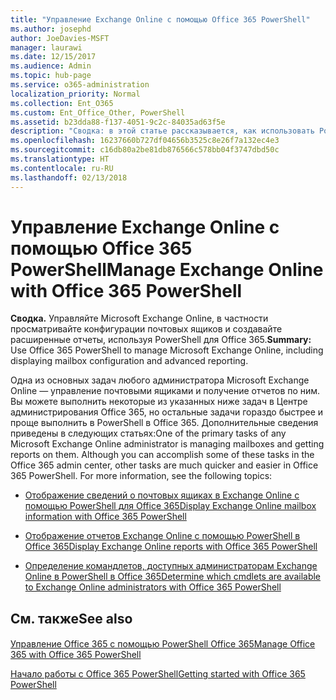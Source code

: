 ```yaml
---
title: "Управление Exchange Online с помощью Office 365 PowerShell"
ms.author: josephd
author: JoeDavies-MSFT
manager: laurawi
ms.date: 12/15/2017
ms.audience: Admin
ms.topic: hub-page
ms.service: o365-administration
localization_priority: Normal
ms.collection: Ent_O365
ms.custom: Ent_Office_Other, PowerShell
ms.assetid: b23dda88-f137-4051-9c2c-84035ad63f5e
description: "Сводка: в этой статье рассказывается, как использовать PowerShell в Office 365 для управления Microsoft Exchange Online, в том числе для отображения конфигураций почтовых ящиков и работы с расширенными функциями отчетности."
ms.openlocfilehash: 16237660b727df04656b3525c8e26f7a132ec4e3
ms.sourcegitcommit: c16db80a2be81db876566c578bb04f3747dbd50c
ms.translationtype: HT
ms.contentlocale: ru-RU
ms.lasthandoff: 02/13/2018
---
```

# <a name="manage-exchange-online-with-office-365-powershell"></a><span data-ttu-id="3dd34-103">Управление Exchange Online с помощью Office 365 PowerShell</span><span class="sxs-lookup"><span data-stu-id="3dd34-103">Manage Exchange Online with Office 365 PowerShell</span></span>

 <span data-ttu-id="3dd34-104">**Сводка.** Управляйте Microsoft Exchange Online, в частности просматривайте конфигурации почтовых ящиков и создавайте расширенные отчеты, используя PowerShell для Office 365.</span><span class="sxs-lookup"><span data-stu-id="3dd34-104">**Summary:** Use Office 365 PowerShell to manage Microsoft Exchange Online, including displaying mailbox configuration and advanced reporting.</span></span>
  
<span data-ttu-id="3dd34-p101">Одна из основных задач любого администратора Microsoft Exchange Online — управление почтовыми ящиками и получение отчетов по ним. Вы можете выполнить некоторые из указанных ниже задач в Центре администрирования Office 365, но остальные задачи гораздо быстрее и проще выполнить в PowerShell в Office 365. Дополнительные сведения приведены в следующих статьях:</span><span class="sxs-lookup"><span data-stu-id="3dd34-p101">One of the primary tasks of any Microsoft Exchange Online administrator is managing mailboxes and getting reports on them. Although you can accomplish some of these tasks in the Office 365 admin center, other tasks are much quicker and easier in Office 365 PowerShell. For more information, see the following topics:</span></span>
  
- [<span data-ttu-id="3dd34-108">Отображение сведений о почтовых ящиках в Exchange Online с помощью PowerShell для Office 365</span><span class="sxs-lookup"><span data-stu-id="3dd34-108">Display Exchange Online mailbox information with Office 365 PowerShell</span></span>](https://technet.microsoft.com/ru-RU/library/mt771881%28v=exchg.160%29.aspx)
    
- [<span data-ttu-id="3dd34-109">Отображение отчетов Exchange Online с помощью PowerShell в Office 365</span><span class="sxs-lookup"><span data-stu-id="3dd34-109">Display Exchange Online reports with Office 365 PowerShell</span></span>](https://technet.microsoft.com/ru-RU/library/mt771882%28v=exchg.160%29.aspx)
    
- [<span data-ttu-id="3dd34-110">Определение командлетов, доступных администраторам Exchange Online в PowerShell в Office 365</span><span class="sxs-lookup"><span data-stu-id="3dd34-110">Determine which cmdlets are available to Exchange Online administrators with Office 365 PowerShell</span></span>](https://technet.microsoft.com/ru-RU/library/mt771883%28v=exchg.160%29.aspx)
    
## <a name="see-also"></a><span data-ttu-id="3dd34-111">См. также</span><span class="sxs-lookup"><span data-stu-id="3dd34-111">See also</span></span>

#### 

[<span data-ttu-id="3dd34-112">Управление Office 365 с помощью PowerShell Office 365</span><span class="sxs-lookup"><span data-stu-id="3dd34-112">Manage Office 365 with Office 365 PowerShell</span></span>](manage-office-365-with-office-365-powershell.md)
  
[<span data-ttu-id="3dd34-113">Начало работы с Office 365 PowerShell</span><span class="sxs-lookup"><span data-stu-id="3dd34-113">Getting started with Office 365 PowerShell</span></span>](getting-started-with-office-365-powershell.md)

